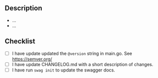 <!-- This template is in place to maintain consistency of contributions made to the project. -->

## Description

<!-- Describe what changes were made in this MR to provide context to the reviewer. -->

- ...
- ...

## Checklist

- [ ] I have update updated the `@version` string in main.go. See <https://semver.org/>
- [ ] I have update CHANGELOG.md with a short description of changes. <!-- This is for end-user quick reference-->
- [ ] I have run `swag init` to update the swagger docs. <!-- Note: This is only applicable if you added/deleted any REST endpoints.  -->

<!-- Include a link to issue below to close it automatically when this MR merges -->
